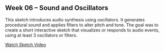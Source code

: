 ## Week 06 – Sound and Oscillators

This sketch introduces audio synthesis using oscillators. It generates procedural sound and applies filters to alter pitch and tone. The goal was to create a short interactive sketch that visualizes or responds to audio events, using at least 3 oscillators or filters.

[Watch Sketch Video](https://drive.google.com/file/d/18DDMtISW-chhQVZfK_FVVHBSHDA47Z--/view?usp=drive_link)
